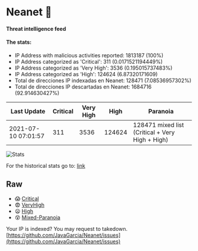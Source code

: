 # Neanet :hocho:
#### Threat intelligence feed
#### The stats:

- IP Address with malicious activities reported: 1813187 (100%)
- IP Address categorized as 'Critical':  311 (0.0171521194449%)
- IP Address categorized as 'Very High':  3536 (0.195015737483%)
- IP Address categorized as 'High':  124624 (6.87320171609)
- Total de direcciones IP indexadas en Neanet:  128471 (7.08536957302%)
- Total de direcciones IP descartadas en Neanet:  1684716 (92.914630427%)

| Last Update | Critical | Very High | High | Paranoia |
| --- | --- | --- | --- | --- |
| 2021-07-10 07:01:57 | 311 | 3536 | 124624 | 128471 mixed list (Critical + Very High + High)|

![Stats](https://docs.google.com/spreadsheets/d/e/2PACX-1vSnaNMIXVabIpDJjufMlzH7poXnshF3mgd8Is1g9ytUEzVsP5my4Trn8f-xkoLLQ38xpL3HtmUexLo6/pubchart?oid=501124687&format=image)

For the historical stats go to: [link](/stats.csv)
## Raw
- :scream: [Critical](https://raw.githubusercontent.com/JavaGarcia/Neanet/master/blacklists/neanet_critical.txt)
- :fearful: [VeryHigh](https://raw.githubusercontent.com/JavaGarcia/Neanet/master/blacklists/neanet_veryHigh.txtt)
- :frowning: [High](https://raw.githubusercontent.com/JavaGarcia/Neanet/master/blacklists/neanet_high.txt)
- :dizzy_face: [Mixed-Paranoia](https://raw.githubusercontent.com/JavaGarcia/Neanet/master/blacklists/neanet_all.txt)


Your IP is indexed? You may request to takedown. [https://github.com/JavaGarcia/Neanet/issues](https://github.com/JavaGarcia/Neanet/issues)


































































































































































































































































































































































































































































































































































































































































































































































































































































































































































































































































































































































































































































































































































































































































































































































































































































































































































































































































































































































































































































































































































































































































































































































































































































































































































































































































































































































































































































































































































































































































































































































































































































































































































































































































































































































































































































































































































































































































































































































































































































































































































































































































































































































































































































































































































































































































































































































































































































































































































































































































































































































































































































































































































































































































































































































































































































































































































































































































































































































































































































































































































































































































































































































































































































































































































































































































































































































































































































































































































































































































































































































































































































































































































































































































































































































































































































































